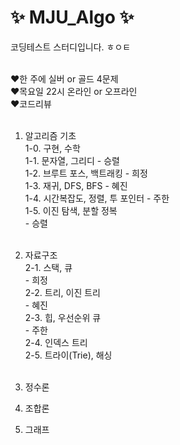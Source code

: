 # ✨ MJU_Algo ✨
코딩테스트 스터디입니다. ㅎㅇㅌ
<br> <br>

❤️한 주에 실버 or 골드 4문제 <br>
❤️목요일 22시 온라인 or 오프라인 <br>
❤️코드리뷰<br><br>

1. 알고리즘 기초<br>
1-0. 구현, 수학<br>
1-1. 문자열, 그리디 - 승렬<br>
1-2. 브루트 포스, 백트래킹 - 희정<br>
1-3. 재귀, DFS, BFS - 혜진<br>
1-4. 시간복잡도, 정렬, 투 포인터 - 주한<br>
1-5. 이진 탐색, 분할 정복<br> - 승렬<br><br>

2. 자료구조<br>
2-1. 스택, 큐<br> - 희정<br>
2-2. 트리, 이진 트리<br> - 혜진<br>
2-3. 힙, 우선순위 큐<br> - 주한<br>
2-4. 인덱스 트리<br>
2-5. 트라이(Trie), 해싱<br><br>

3. 정수론<br>

4. 조합론<br>

5. 그래프<br>
